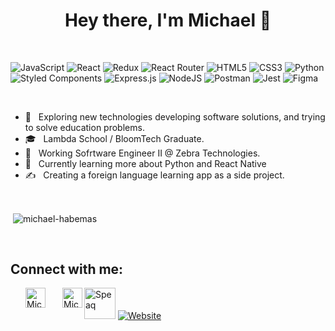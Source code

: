 <h1 align='center'>Hey there, I'm Michael 👋</h1>

<h4 style='font-size: 0px' align='center'>DEVELOPER || STUDENT || TEACHER</h4>

<br />

![JavaScript](https://img.shields.io/badge/javascript-%23323330.svg?style=for-the-badge&logo=javascript&logoColor=%23F7DF1E)
![React](https://img.shields.io/badge/react-%2320232a.svg?style=for-the-badge&logo=react&logoColor=%2361DAFB)
![Redux](https://img.shields.io/badge/redux-%23593d88.svg?style=for-the-badge&logo=redux&logoColor=white)
![React Router](https://img.shields.io/badge/React_Router-CA4245?style=for-the-badge&logo=react-router&logoColor=white)
![HTML5](https://img.shields.io/badge/html5-%23E34F26.svg?style=for-the-badge&logo=html5&logoColor=white)
![CSS3](https://img.shields.io/badge/css3-%231572B6.svg?style=for-the-badge&logo=css3&logoColor=white)
![Python](https://img.shields.io/badge/python-3670A0?style=for-the-badge&logo=python&logoColor=ffdd54)
![Styled Components](https://img.shields.io/badge/styled--components-DB7093?style=for-the-badge&logo=styled-components&logoColor=white)
![Express.js](https://img.shields.io/badge/express.js-%23404d59.svg?style=for-the-badge&logo=express&logoColor=%2361DAFB)
![NodeJS](https://img.shields.io/badge/node.js-%2343853D.svg?style=for-the-badge&logo=node.js&logoColor=white)
![Postman](https://img.shields.io/badge/Postman-FF6C37?style=for-the-badge&logo=postman&logoColor=red)
![Jest](https://img.shields.io/badge/-jest-%23C21325?style=for-the-badge&logo=jest&logoColor=white)
![Figma](https://img.shields.io/badge/figma-%23F24E1E.svg?style=for-the-badge&logo=figma&logoColor=white)

<br />

- 🤔 &nbsp; Exploring new technologies developing software solutions, and trying to solve education problems.
- 🎓 &nbsp; Lambda School / BloomTech Graduate.
- 💼 &nbsp; Working Sofrtware Engineer II @ Zebra Technologies.
- 🌱 &nbsp; Currently learning more about Python and React Native
- ✍️ &nbsp; Creating a foreign language learning app as a side project.

<br />

<p>&nbsp;<img align="center" src="https://github-readme-stats.vercel.app/api?username=MichaelHabermas&show_icons=true&locale=en&theme=dracula&count_private=true&hide=stars" alt="michael-habemas" /></p>

<br />

## Connect with me:

[<img align="left" style="margin-left: 1.5rem" alt="Michael | Twitter" width="32px" src="https://raw.githubusercontent.com/rahuldkjain/github-profile-readme-generator/e0c08558d85cb4365c3a865fde306916e58c542e/src/images/icons/Social/twitter.svg"/>][twitter]
[<img align="left" style="margin-left: 1.5rem" alt="Michael | LinkedIn" width="32px" src="https://raw.githubusercontent.com/rahuldkjain/github-profile-readme-generator/e0c08558d85cb4365c3a865fde306916e58c542e/src/images/icons/Social/linked-in-alt.svg" />][linkedin]

[linkedin]: https://www.linkedin.com/in/michael-habermas
[twitter]: https://twitter.com/habermoose

<a href="https://speaq-website.vercel.app/"><img width=50 alt="Speaq" src="https://speaq-website.vercel.app/assets/images/app_icon.png"></a>
<a href="https://portfolio-site-peach.vercel.app/personal-info/michael/"><img alt="Website" src=""></a>

